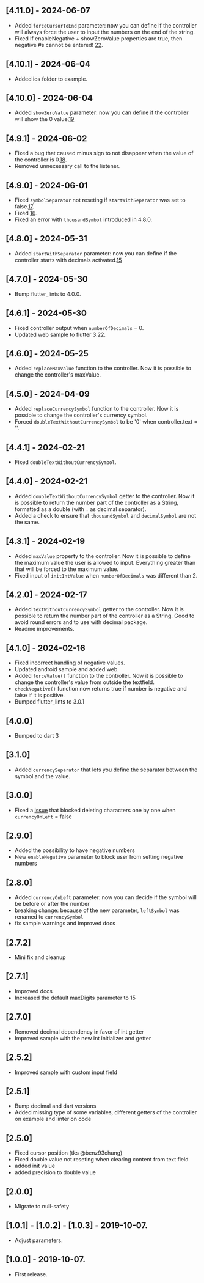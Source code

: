 ## [4.11.0] - 2024-06-07
- Added `forceCursorToEnd` parameter: now you can define if the controller will always force the user to input the numbers on the end of the string.
- Fixed If enableNegative + showZeroValue properties are true, then negative #s cannot be entered! [22](https://github.com/IsaiasSantana/currency_textfield/issues/22).

## [4.10.1] - 2024-06-04
- Added ios folder to example.

## [4.10.0] - 2024-06-04
- Added `showZeroValue` parameter: now you can define if the controller will show the 0 value.[19](https://github.com/IsaiasSantana/currency_textfield/issues/19)

## [4.9.1] - 2024-06-02
- Fixed a bug that caused minus sign to not disappear when the value of the controller is 0.[18](https://github.com/IsaiasSantana/currency_textfield/issues/18).
- Removed unnecessary call to the listener.

## [4.9.0] - 2024-06-01
- Fixed `symbolSeparator` not reseting if `startWithSeparator` was set to false.[17](https://github.com/IsaiasSantana/currency_textfield/issues/17).
- Fixed [16](https://github.com/IsaiasSantana/currency_textfield/issues/16).
- Fixed an error with `thousandSymbol` introduced in 4.8.0.

## [4.8.0] - 2024-05-31
- Added `startWithSeparator` parameter: now you can define if the controller starts with decimals activated.[15](https://github.com/IsaiasSantana/currency_textfield/issues/15)

## [4.7.0] - 2024-05-30
- Bump flutter_lints to 4.0.0.

## [4.6.1] - 2024-05-30
- Fixed controller output when `numberOfDecimals` = 0.
- Updated web sample to flutter 3.22.

## [4.6.0] - 2024-05-25
- Added `replaceMaxValue` function to the controller. Now it is possible to change the controller's maxValue.

## [4.5.0] - 2024-04-09
- Added `replaceCurrencySymbol` function to the controller. Now it is possible to change the controller's currency symbol.
- Forced `doubleTextWithoutCurrencySymbol` to be '0' when controller.text = ''.

## [4.4.1] - 2024-02-21
- Fixed `doubleTextWithoutCurrencySymbol`.

## [4.4.0] - 2024-02-21
- Added `doubleTextWithoutCurrencySymbol` getter to the controller. Now it is possible to return the number part of the controller as a String, formatted as a double (with `.` as decimal separator).
- Added a check to ensure that `thousandSymbol` and `decimalSymbol` ​​are not the same.

## [4.3.1] - 2024-02-19
- Added `maxValue` property to the controller. Now it is possible to define the maximum value the user is allowed to input. Everything greater than that will be forced to the maximum value.
- Fixed input of `initIntValue` when `numberOfDecimals` was different than 2.

## [4.2.0] - 2024-02-17
- Added `textWithoutCurrencySymbol` getter to the controller. Now it is possible to return the number part of the controller as a String. Good to avoid round errors and to use with decimal package. 
- Readme improvements.

## [4.1.0] - 2024-02-16
- Fixed incorrect handling of negative values.
- Updated android sample and added web.
- Added `forceValue()` function to the controller. Now it is possible to change the controller's value from outside the textfield. 
- `checkNegative()` function now returns true if number is negative and false if it is positive. 
- Bumped flutter_lints to 3.0.1

## [4.0.0]
- Bumped to dart 3

## [3.1.0]
- Added `currencySeparator` that lets you define the separator between the symbol and the value.

## [3.0.0]
- Fixed a [issue](https://github.com/IsaiasSantana/currency_textfield/issues/13) that blocked deleting characters one by one when `currencyOnLeft` = false

## [2.9.0]
- Added the possibility to have negative numbers
- New `enableNegative` parameter to block user from setting negative numbers

## [2.8.0]
- Added `currencyOnLeft` parameter: now you can decide if the symbol will be before or after the number
- breaking change: because of the new parameter, `leftSymbol` was renamed to `currencySymbol`
- fix sample warnings and improved docs

## [2.7.2]
- Mini fix and cleanup

## [2.7.1]
- Improved docs
- Increased the default maxDigits parameter to 15

## [2.7.0]
- Removed decimal dependency in favor of int getter
- Improved sample with the new int initializer and getter

## [2.5.2]
- Improved sample with custom input field

## [2.5.1]
- Bump decimal and dart versions
- Added missing type of some variables, different getters of the controller on example and linter on code

## [2.5.0]
- Fixed cursor position (tks @benz93chung)
- Fixed double value not reseting when clearing content from text field
- added init value
- added precision to double value

## [2.0.0]
- Migrate to null-safety
## [1.0.1] - [1.0.2] - [1.0.3] - 2019-10-07.

-   Adjust parameters.

## [1.0.0] - 2019-10-07.

-   First release.